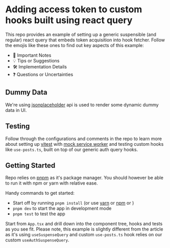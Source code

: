 # Adding access token to custom hooks built using react query

This repo provides an example of setting up a generic suspensible (and regular) react query that embeds token acquisition into hook fetcher. Follow the emojis like these ones to find out key aspects of this example:

- 🚨 Important Notes
- 💡 Tips or Suggestions
- 🛠️ Implementation Details
- ❓ Questions or Uncertainties

## Dummy Data

We're using [jsonplaceholder](https://jsonplaceholder.typicode.com/) api is used to render some dynamic dummy data in UI.

## Testing

Follow through the configurations and comments in the repo to learn more about setting up [vitest](https://vitest.dev/) with [mock service worker](https://mswjs.io/) and testing custom hooks like `use-posts.ts`, built on top of our generic auth query hooks.

## Getting Started

Repo relies on [pnpm](https://pnpm.io/) as it's package manager. You should however be able to run it with npm or yarn with relative ease.

Handy commands to get started:

- Start off by running `pnpm install` (or use [yarn](https://yarnpkg.com/) or [npm](https://www.npmjs.com/) or <your favourite package manager>)
- `pnpm dev` to start the app in development mode
- `pnpm test` to test the app

Start from `App.tsx` and drill down into the component tree, hooks and tests as you see fit. Please note, this example is slightly different from the article as it's using `useSuspenseQuery` and custom `use-posts.ts` hook relies on our custom `useAuthSuspenseQuery`.
